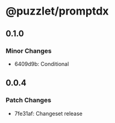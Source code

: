 # @puzzlet/promptdx

## 0.1.0

### Minor Changes

- 6409d9b: Conditional

## 0.0.4

### Patch Changes

- 7fe31af: Changeset release
